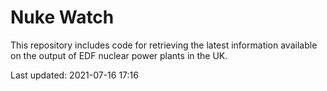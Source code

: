# Nuke Watch

This repository includes code for retrieving the latest information available on the output of EDF nuclear power plants in the UK.

Last updated: 2021-07-16 17:16